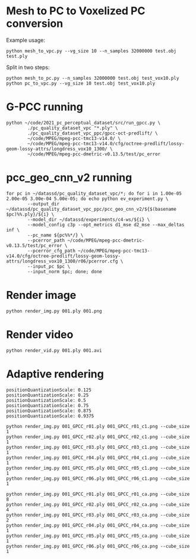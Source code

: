# Mesh to PC to Voxelized PC conversion

Example usage:

    python mesh_to_vpc.py --vg_size 10 --n_samples 32000000 test.obj test.ply

Split in two steps:

    python mesh_to_pc.py --n_samples 32000000 test.obj test_vox10.ply
    python pc_to_vpc.py --vg_size 10 test.obj test_vox10.ply

# G-PCC running

    python ~/code/2021_pc_perceptual_dataset/src/run_gpcc.py \                 
            ./pc_quality_dataset_vpc "*.ply" \
            ./pc_quality_dataset_vpc_ppc/gpcc-oct-predlift/ \
            ~/code/MPEG/mpeg-pcc-tmc13-v14.0/ \
            ~/code/MPEG/mpeg-pcc-tmc13-v14.0/cfg/octree-predlift/lossy-geom-lossy-attrs/longdress_vox10_1300/ \
            ~/code/MPEG/mpeg-pcc-dmetric-v0.13.5/test/pc_error

# pcc_geo_cnn_v2 running

    for pc in ~/datassd/pc_quality_dataset_vpc/*; do for i in 1.00e-05 2.00e-05 3.00e-04 5.00e-05; do echo python ev_experiment.py \
            --output_dir ~/datassd/pc_quality_dataset_vpc_ppc/pcc_geo_cnn_v2/${$(basename $pc)%%.ply}/${i} \
            --model_dir ~/datassd/experiments/c4-ws/${i} \
            --model_config c3p --opt_metrics d1_mse d2_mse --max_deltas inf \
            --pc_name ${pc%%*/} \
            --pcerror_path ~/code/MPEG/mpeg-pcc-dmetric-v0.13.5/test/pc_error \
            --pcerror_cfg_path ~/code/MPEG/mpeg-pcc-tmc13-v14.0/cfg/octree-predlift/lossy-geom-lossy-attrs/longdress_vox10_1300/r06/pcerror.cfg \
            --input_pc $pc \
            --input_norm $pc; done; done

# Render image

    python render_img.py 001.ply 001.png

# Render video

    python render_vid.py 001.ply 001.avi


# Adaptive rendering

    positionQuantizationScale: 0.125
    positionQuantizationScale: 0.25
    positionQuantizationScale: 0.5
    positionQuantizationScale: 0.75
    positionQuantizationScale: 0.875
    positionQuantizationScale: 0.9375

    python render_img.py 001_GPCC_r01.ply 001_GPCC_r01_c1.png --cube_size 1
    python render_img.py 001_GPCC_r02.ply 001_GPCC_r02_c1.png --cube_size 1
    python render_img.py 001_GPCC_r03.ply 001_GPCC_r03_c1.png --cube_size 1
    python render_img.py 001_GPCC_r04.ply 001_GPCC_r04_c1.png --cube_size 1
    python render_img.py 001_GPCC_r05.ply 001_GPCC_r05_c1.png --cube_size 1
    python render_img.py 001_GPCC_r06.ply 001_GPCC_r06_c1.png --cube_size 1

    python render_img.py 001_GPCC_r01.ply 001_GPCC_r01_ca.png --cube_size 8
    python render_img.py 001_GPCC_r02.ply 001_GPCC_r02_ca.png --cube_size 4
    python render_img.py 001_GPCC_r03.ply 001_GPCC_r03_ca.png --cube_size 2
    python render_img.py 001_GPCC_r04.ply 001_GPCC_r04_ca.png --cube_size 1
    python render_img.py 001_GPCC_r05.ply 001_GPCC_r05_ca.png --cube_size 1
    python render_img.py 001_GPCC_r06.ply 001_GPCC_r06_ca.png --cube_size 1
